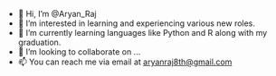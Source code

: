 - 👋 Hi, I’m @Aryan_Raj
- 👀 I’m interested in learning and experiencing various new roles.
- 🌱 I’m currently learning languages like Python and R along with my graduation.
- 💞️ I’m looking to collaborate on ...
- 📫 You can reach me via email at aryanraj8th@gmail.com

<!---
aryanraj-544/aryanraj-544 is a ✨ special ✨ repository because its `README.md` (this file) appears on your GitHub profile.
You can click the Preview link to take a look at your changes.
--->
